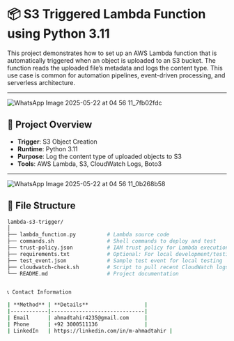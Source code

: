 # 📦 S3 Triggered Lambda Function using Python 3.11

This project demonstrates how to set up an AWS Lambda function that is automatically triggered when an object is uploaded to an S3 bucket. The function reads the uploaded file’s metadata and logs the content type. This use case is common for automation pipelines, event-driven processing, and serverless architecture.

---
![WhatsApp Image 2025-05-22 at 04 56 11_7fb02fdc](https://github.com/user-attachments/assets/ef1f717f-29be-4903-ad56-2cd324a9e54d)

## 🚀 Project Overview

- **Trigger**: S3 Object Creation
- **Runtime**: Python 3.11
- **Purpose**: Log the content type of uploaded objects to S3
- **Tools**: AWS Lambda, S3, CloudWatch Logs, Boto3

---
![WhatsApp Image 2025-05-22 at 04 56 11_0b268b58](https://github.com/user-attachments/assets/9654f414-dc02-410e-bee1-dec4e887baf0)

## 📂 File Structure

```bash
lambda-s3-trigger/
│
├── lambda_function.py          # Lambda source code
├── commands.sh                 # Shell commands to deploy and test
├── trust-policy.json           # IAM trust policy for Lambda execution
├── requirements.txt            # Optional: For local development/testing
├── test_event.json             # Sample test event for local testing
├── cloudwatch-check.sh         # Script to pull recent CloudWatch logs
└── README.md                   # Project documentation


📞 Contact Information

| **Method** | **Details**                  |
|------------|------------------------------|
| Email      | ahmadtahir4235@gmail.com     |
| Phone      | +92 3000511136               |
| LinkedIn   | https://linkedin.com/in/m-ahmadtahir |
